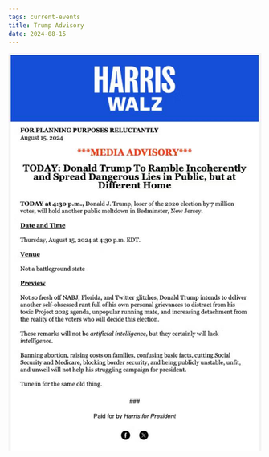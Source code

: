 ```yaml
---
tags: current-events
title: Trump Advisory
date: 2024-08-15
---
```


![trumpadvisory.png](https://raw.githubusercontent.com/muneer78/muneer78.github.io/master/images/trumpadvisory.png)
